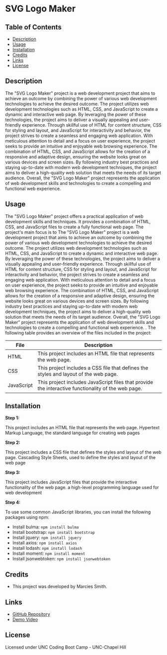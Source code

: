 # SVG Logo Maker

## Table of Contents
- [Description](#description)
- [Usage](#usage)
- [Installation](#installation)
- [Credits](#credits)
- [Links](#links)
- [License](#license)

## Description

The "SVG Logo Maker" project is a web development project that aims to achieve an outcome by combining the power of various web development technologies to achieve the desired outcome. The project utilizes web development technologies such as HTML, CSS, and JavaScript to create a dynamic and interactive web page. By leveraging the power of these technologies, the project aims to deliver a visually appealing and user-friendly experience. Through skillful use of HTML for content structure, CSS for styling and layout, and JavaScript for interactivity and behavior, the project strives to create a seamless and engaging web application. With meticulous attention to detail and a focus on user experience, the project seeks to provide an intuitive and enjoyable web browsing experience. The combination of HTML, CSS, and JavaScript allows for the creation of a responsive and adaptive design, ensuring the website looks great on various devices and screen sizes. By following industry best practices and staying up-to-date with modern web development techniques, the project aims to deliver a high-quality web solution that meets the needs of its target audience. Overall, the "SVG Logo Maker" project represents the application of web development skills and technologies to create a compelling and functional web experience. 


## Usage

The "SVG Logo Maker" project offers a practical application of web development skills and techniques. It provides a combination of HTML, CSS, and JavaScript files to create a fully functional web page. The project's main focus is to The "SVG Logo Maker" project is a web development project that aims to achieve an outcome by combining the power of various web development technologies to achieve the desired outcome. The project utilizes web development technologies such as HTML, CSS, and JavaScript to create a dynamic and interactive web page. By leveraging the power of these technologies, the project aims to deliver a visually appealing and user-friendly experience. Through skillful use of HTML for content structure, CSS for styling and layout, and JavaScript for interactivity and behavior, the project strives to create a seamless and engaging web application. With meticulous attention to detail and a focus on user experience, the project seeks to provide an intuitive and enjoyable web browsing experience. The combination of HTML, CSS, and JavaScript allows for the creation of a responsive and adaptive design, ensuring the website looks great on various devices and screen sizes. By following industry best practices and staying up-to-date with modern web development techniques, the project aims to deliver a high-quality web solution that meets the needs of its target audience. Overall, the "SVG Logo Maker" project represents the application of web development skills and technologies to create a compelling and functional web experience. . The following table provides an overview of the files included in the project:

| File | Description |
| --- | --- |
| HTML | This project includes an HTML file that represents the web page. |
| CSS | This project includes a CSS file that defines the styles and layout of the web page. |
| JavaScript | This project includes JavaScript files that provide the interactive functionality of the web page. |


## Installation

**Step 1:**

This project includes an HTML file that represents the web page. Hypertext Markup Language, the standard language for creating web pages

**Step 2:**

This project includes a CSS file that defines the styles and layout of the web page. Cascading Style Sheets, used to define the styles and layout of the web page

**Step 3:**

This project includes JavaScript files that provide the interactive functionality of the web page. a high-level programming language used for web development

**Step 4:**

To use some common JavaScript libraries, you can install the following packages using npm:
- Install bulma: `npm install bulma`
- Install bootstrap: `npm install bootstrap`
- Install jquery: `npm install jquery`
- Install axios: `npm install axios`
- Install lodash: `npm install lodash`
- Install moment: `npm install moment`
- Install jsonwebtoken: `npm install jsonwebtoken`

## Credits

- This project was developed by Marcies Smith.

## Links

- [GitHub Repository](https://github.com/Seicram/SVG-Logo-Maker-)
- [Demo Video](https://drive.google.com/file/d/1So-WQX4MdkvM_4VQFqJXwZ4IC_YpS-UC/view)

## License

Licensed under UNC Coding Boot Camp - UNC-Chapel Hill
